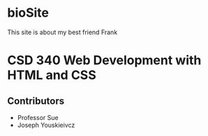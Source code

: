 # bioSite
This site is about my best friend Frank
<h1> CSD 340 Web Development with HTML and CSS</h1>
<h2> Contributors</h2>
<ul>
  <li> Professor Sue </li>
  <li> Joseph Youskieivcz</li>
</ul>
